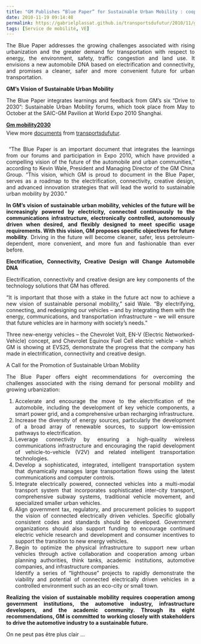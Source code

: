 ```yaml
---
title: "GM Publishes “Blue Paper” for Sustainable Urban Mobility : cooperation among government, automotive industry, infrastructure developers, and the academic community."
date: 2010-11-19 09:14:48
permalink: https://gabrielplassat.github.io/transportsdufutur/2010/11/gm-publishes-blue-paper-for-sustainable-urban-mobility-cooperation-among-government-automotive-indus.html
tags: [Service de mobilité, VE]
---
```


<p style="text-align: justify">The Blue Paper addresses the growing challenges associated with rising urbanization and the greater demand for transportation with respect to energy, the environment, safety, traffic congestion and land use. It envisions a new automobile DNA based on electrification and connectivity, and promises a cleaner, safer and more convenient future for urban transportation.</p> <p style="text-align: justify"><strong>GM’s Vision of Sustainable Urban Mobility</strong></p> <p style="text-align: justify">The Blue Paper integrates learnings and feedback from GM’s six “Drive to 2030”: Sustainable Urban Mobility forums, which took place from May to October at the SAIC-GM Pavilion at World Expo 2010 Shanghai. </p>  <!--more-->   <div id="__ss_5831522" style="width: 477px"><strong style="margin: 12px 0 4px"><a href="http://www.slideshare.net/transportsdufutur/gm-mobility2030" title="Gm mobility2030">Gm mobility2030</a></strong>        <div style="padding: 5px 0 12px">View more <a href="http://www.slideshare.net/">documents</a> from <a href="http://www.slideshare.net/transportsdufutur">transportsdufutur</a>.</div> </div> <p style="text-align: justify"> “The Blue Paper is an important document that integrates the learnings from our forums and participation in Expo 2010, which have provided a compelling vision of the future of the automobile and urban communities,” according to Kevin Wale, President and Managing Director of the GM China Group. “This vision, which GM is proud to document in the Blue Paper, serves as a roadmap to the electrification, connectivity, creative design, and advanced innovation strategies that will lead the world to sustainable urban mobility by 2030.”</p> <p style="text-align: justify"><strong>In GM’s vision of sustainable urban mobility, vehicles of the future will be increasingly powered by electricity, connected continuously to the communications infrastructure, electronically controlled, autonomously driven when desired, and flexibly designed to meet specific usage requirements. With this vision, GM proposes specific objectives for future mobility</strong>. Driving in the future will become cleaner, safer, less petroleum-dependent, more convenient, and more fun and fashionable than ever before.</p> <p style="text-align: justify"><strong>Electrification, Connectivity, Creative Design will Change Automobile DNA</strong></p> <p style="text-align: justify">Electrification, connectivity and creative design are key components of the technology solutions that GM has offered.</p> <p style="text-align: justify">“It is important that those with a stake in the future act now to achieve a new vision of sustainable personal mobility,” said Wale. “By electrifying, connecting, and redesigning our vehicles – and by integrating them with the energy, communications, and transportation infrastructure – we will ensure that future vehicles are in harmony with society’s needs.”</p> <p style="text-align: justify">Three new-energy vehicles – the Chevrolet Volt, EN-V (Electric Networked-Vehicle) concept, and Chevrolet Equinox Fuel Cell electric vehicle – which GM is showing at EVS25, demonstrate the progress that the company has made in electrification, connectivity and creative design.</p> <p style="text-align: justify">A Call for the Promotion of Sustainable Urban Mobility</p> <p style="text-align: justify">The Blue Paper offers eight recommendations for overcoming the challenges associated with the rising demand for personal mobility and growing urbanization:</p> <ol style="text-align: justify"> <li>Accelerate and encourage the move to the electrification of the automobile, including the development of key vehicle components, a smart power grid, and a comprehensive urban recharging infrastructure.</li> <li>Increase the diversity of energy sources, particularly the development of a broad array of renewable sources, to support low-emission pathways to electrification.</li> <li>Leverage connectivity by ensuring a high-quality wireless communications infrastructure and encouraging the rapid development of vehicle-to-vehicle (V2V) and related intelligent transportation technologies.</li> <li>Develop a sophisticated, integrated, intelligent transportation system that dynamically manages large transportation flows using the latest communications and computer controls.</li> <li>Integrate electrically powered, connected vehicles into a multi-modal transport system that incorporates sophisticated inter-city transport, comprehensive subway systems, traditional vehicle movement, and specialized smaller urban vehicles.</li> <li>Align government tax, regulatory, and procurement policies to support the vision of connected electrically driven vehicles. Specific globally consistent codes and standards should be developed. Government organizations should also support funding to encourage continued electric vehicle research and development and consumer incentives to support the transition to new energy vehicles.</li> <li>Begin to optimize the physical infrastructure to support new urban vehicles through active collaboration and cooperation among urban planning authorities, think tanks, academic institutions, automotive companies, and infrastructure companies.<br />Identify a series of “lighthouse” projects to rapidly demonstrate the viability and potential of connected electrically driven vehicles in a controlled environment such as an eco-city or small town.</li> </ol> <p style="text-align: justify"><strong>Realizing the vision of sustainable mobility requires cooperation among government institutions, the automotive industry, infrastructure developers, and the academic community. Through its eight recommendations, GM is committed to working closely with stakeholders to drive the automotive industry to a sustainable future.</strong></p> <p style="text-align: justify">On ne peut pas être plus clair ...</p>
